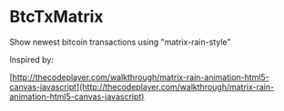 BtcTxMatrix
===========

Show newest bitcoin transactions using "matrix-rain-style"

Inspired by:

[http://thecodeplayer.com/walkthrough/matrix-rain-animation-html5-canvas-javascript](http://thecodeplayer.com/walkthrough/matrix-rain-animation-html5-canvas-javascript)
